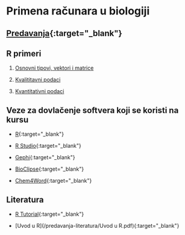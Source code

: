 # Primena računara u biologiji


## [Predavanja](/predavanja/README.MD){:target="_blank"}


## R primeri 

1. [Osnovni tipovi, vektori i matrice](/predavanja-R/prb001.R)

1. [Kvalititavni podaci](/predavanja-R/prb002.R)

1. [Kvantitativni podaci](/predavanja-R/prb003.R)

## Veze za dovlačenje softvera koji se koristi na kursu 

- [R](https://cran.r-project.org/mirrors.html){:target="_blank"}

- [R Studio](https://www.rstudio.com/products/rstudio/download/#download){:target="_blank"}

- [Gephi](https://gephi.org/users/download/){:target="_blank"}

- [BioClipse](http://bioclipse.net/download/){:target="_blank"}

- [Chem4Word](https://github.com/Chem4Word/Version3/releases/){:target="_blank"}


## Literatura

* [R Tutorial](http://www.r-tutor.com/){:target="_blank"}

* [Uvod u R](/predavanja-literatura/Uvod u R.pdf){:target="_blank"}


